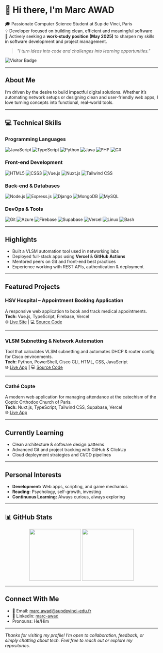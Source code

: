 # 👋 Hi there, I'm Marc AWAD

🎓 Passionate Computer Science Student at Sup de Vinci, Paris  
💡 Developer focused on building clean, efficient and meaningful software  
🚀 Actively seeking a **work-study position (May 2025)** to sharpen my skills in software development and project management.

> _"I turn ideas into code and challenges into learning opportunities."_

![Visitor Badge](https://komarev.com/ghpvc/?username=marc-awad&style=flat-square&color=blue)

---

## About Me

I’m driven by the desire to build impactful digital solutions. Whether it’s automating network setups or designing clean and user-friendly web apps, I love turning concepts into functional, real-world tools.

---

## 💻 Technical Skills

### Programming Languages  
![JavaScript](https://img.shields.io/badge/JavaScript-F7DF1E?style=for-the-badge&logo=javascript&logoColor=black)
![TypeScript](https://img.shields.io/badge/TypeScript-3178C6?style=for-the-badge&logo=typescript&logoColor=white)
![Python](https://img.shields.io/badge/Python-3776AB?style=for-the-badge&logo=python&logoColor=white)
![Java](https://img.shields.io/badge/Java-ED8B00?style=for-the-badge&logo=java&logoColor=white)
![PHP](https://img.shields.io/badge/PHP-777BB4?style=for-the-badge&logo=php&logoColor=white)
![C#](https://img.shields.io/badge/C%23-239120?style=for-the-badge&logo=c-sharp&logoColor=white)

### Front-end Development  
![HTML5](https://img.shields.io/badge/HTML5-E34F26?style=for-the-badge&logo=html5&logoColor=white)
![CSS3](https://img.shields.io/badge/CSS3-1572B6?style=for-the-badge&logo=css3&logoColor=white)
![Vue.js](https://img.shields.io/badge/Vue.js-42b883?style=for-the-badge&logo=vue.js&logoColor=white)
![Nuxt.js](https://img.shields.io/badge/Nuxt.js-00DC82?style=for-the-badge&logo=nuxtdotjs&logoColor=white)
![Tailwind CSS](https://img.shields.io/badge/Tailwind_CSS-38B2AC?style=for-the-badge&logo=tailwind-css&logoColor=white)

### Back-end & Databases  
![Node.js](https://img.shields.io/badge/Node.js-339933?style=for-the-badge&logo=nodedotjs&logoColor=white)
![Express.js](https://img.shields.io/badge/Express.js-000000?style=for-the-badge&logo=express&logoColor=white)
![Django](https://img.shields.io/badge/Django-092E20?style=for-the-badge&logo=django&logoColor=white)
![MongoDB](https://img.shields.io/badge/MongoDB-47A248?style=for-the-badge&logo=mongodb&logoColor=white)
![MySQL](https://img.shields.io/badge/MySQL-4479A1?style=for-the-badge&logo=mysql&logoColor=white)

### DevOps & Tools  
![Git](https://img.shields.io/badge/Git-F05032?style=for-the-badge&logo=git&logoColor=white)
![Azure](https://img.shields.io/badge/Azure-0078D4?style=for-the-badge&logo=microsoftazure&logoColor=white)
![Firebase](https://img.shields.io/badge/Firebase-FFCA28?style=for-the-badge&logo=firebase&logoColor=black)
![Supabase](https://img.shields.io/badge/Supabase-3ECF8E?style=for-the-badge&logo=supabase&logoColor=white)
![Vercel](https://img.shields.io/badge/Vercel-000000?style=for-the-badge&logo=vercel&logoColor=white)
![Linux](https://img.shields.io/badge/Linux-FCC624?style=for-the-badge&logo=linux&logoColor=black)
![Bash](https://img.shields.io/badge/Bash-4EAA25?style=for-the-badge&logo=gnu-bash&logoColor=white)


---

## Highlights

- Built a VLSM automation tool used in networking labs  
- Deployed full-stack apps using **Vercel** & **GitHub Actions**  
- Mentored peers on Git and front-end best practices  
- Experience working with REST APIs, authentication & deployment  

---

## Featured Projects

### HSV Hospital – Appointment Booking Application  
A responsive web application to book and track medical appointments.  
**Tech:** Vue.js, TypeScript, Firebase, Vercel  
🌐 [Live Site](https://hsv-hospital.vercel.app/) | 💻 [Source Code](https://github.com/marc-awad/hsv-hospital)

---

### VLSM Subnetting & Network Automation  
Tool that calculates VLSM subnetting and automates DHCP & router config for Cisco environments.  
**Tech:** Python, PowerShell, Cisco CLI, HTML, CSS, JavaScript  
🌐 [Live App](https://netslicer.vercel.app/) | 💻 [Source Code](https://github.com/marc-awad/projet-etude-b2)

---

### Cathé Copte  
A modern web application for managing attendance at the catechism of the Coptic Orthodox Church of Paris.  
**Tech:** Nuxt.js, TypeScript, Tailwind CSS, Supabase, Vercel  
🌐 [Live App](https://cathecopte.vercel.app/)


---

## Currently Learning

- Clean architecture & software design patterns  
- Advanced Git and project tracking with GitHub & ClickUp  
- Cloud deployment strategies and CI/CD pipelines  

---

## Personal Interests

- **Development:** Web apps, scripting, and game mechanics  
- **Reading:** Psychology, self-growth, investing  
- **Continuous Learning:** Always curious, always exploring  

---

## 📊 GitHub Stats

<div align="center">
  <img src="https://github-readme-stats.vercel.app/api?username=marc-awad&show_icons=true&theme=radical" height="170"/>
  <img src="https://github-readme-stats.vercel.app/api/top-langs/?username=marc-awad&exclude_repo=big-data-project-python&layout=compact&theme=radical" height="170"/>
</div>

---

## Connect With Me

- 📧 Email: [marc.awad@supdevinci-edu.fr](mailto:marc.awad@supdevinci-edu.fr)  
- 💼 LinkedIn: [marc-awad](https://www.linkedin.com/in/marc-awad)  
- Pronouns: He/Him  

---

_Thanks for visiting my profile! I'm open to collaboration, feedback, or simply chatting about tech. Feel free to reach out or explore my repositories._
